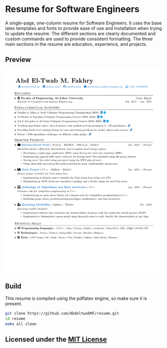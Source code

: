 # Resume for Software Engineers

A single-page, one-column resume for Software Engineers. It uses the base latex templates and fonts to provide ease of use and installation when trying to update the resume. The different sections are clearly documented and custom commands are used to provide consistent formatting. The three main sections in the resume are education, experience, and projects.

## Preview

![RESUME PREVIEW](Resume_Preview.png)

## Build

This resume is compiled using the pdflatex engine, so make sure it is present.

```bash
git clone https://github.com/AbdeltwabMF/resume.git
cd resume
make all clean
```

## Licensed under the [MIT License](LICENSE)
